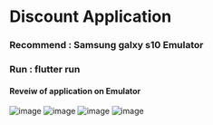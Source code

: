 # Discount Application
### Recommend : Samsung galxy s10 Emulator
### Run : flutter run
#### Reveiw of application on Emulator
![image](https://github.com/jame12945/Discount-Application/assets/69070123/5e02acca-db3c-485a-9c0c-7eac412aba77)
![image](https://github.com/jame12945/Discount-Application/assets/69070123/58cb7311-08a3-4b8d-87b3-7ff0267ecaf6)
![image](https://github.com/jame12945/Discount-Application/assets/69070123/30f511d7-15b9-49d7-80b9-51cb3088c1c9)
![image](https://github.com/jame12945/Discount-Application/assets/69070123/9912c7eb-9e70-4707-a47f-d1f0024b79fc)


